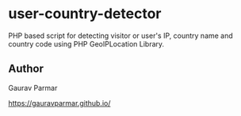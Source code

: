# user-country-detector
PHP based script for detecting visitor or user's IP, country name and country code using PHP GeoIPLocation Library.

## Author ##
Gaurav Parmar

https://gauravparmar.github.io/
